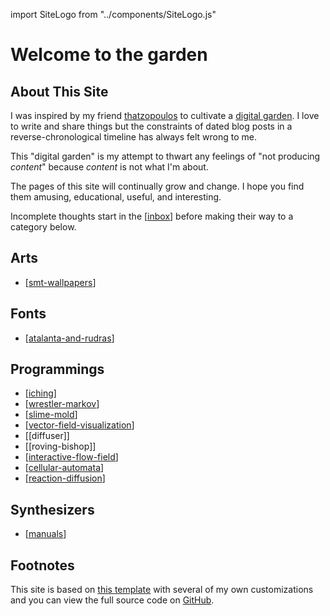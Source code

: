 import SiteLogo from "../components/SiteLogo.js"

# Welcome to the garden

<SiteLogo />

## About This Site

I was inspired by my friend [thatzopoulos] to cultivate a [digital garden]. I love to write and share things but the constraints of dated blog posts in a reverse-chronological timeline has always felt wrong to me.

This "digital garden" is my attempt to thwart any feelings of "not producing _content_" because _content_ is not what I'm about.

The pages of this site will continually grow and change.
I hope you find them amusing, educational, useful, and interesting.

Incomplete thoughts start in the [[inbox]] before making their way to a category below.

## Arts

- [[smt-wallpapers]]

## Fonts

- [[atalanta-and-rudras]]

## Programmings

- [[iching]]
- [[wrestler-markov]]
- [[slime-mold]]
- [[vector-field-visualization]]
- [[diffuser]]
- [[roving-bishop]]
- [[interactive-flow-field]]
- [[cellular-automata]]
- [[reaction-diffusion]]

## Synthesizers

- [[manuals]]

## Footnotes

This site is based on [this template][site-template] with several of my own customizations and you can view the full source code on [GitHub].

[thatzopoulos]: https://github.com/thatzopoulos
[digital garden]: https://maggieappleton.com/garden-history
[site-template]: https://github.com/yenly/foamy-nextjs
[GitHub]: https://github.com/Velfi/digital-garden

[//begin]: # "Autogenerated link references for markdown compatibility"
[inbox]: inbox "Inbox"
[smt-wallpapers]: video-games/smt-wallpapers "Shin Megami Tensei Wallpapers"
[atalanta-and-rudras]: fonts/atalanta-and-rudras "Pixel Fonts (Atalanta and Rudras)"
[iching]: programming/iching "I Ching"
[wrestler-markov]: programming/wrestler-markov "I created a Wrestler"
[slime-mold]: programming/slime-mold "slime-mold"
[vector-field-visualization]: programming/vector-field-visualization "vector-field-visualization"
[interactive-flow-field]: programming/interactive-flow-field "interactive-flow-field"
[cellular-automata]: programming/cellular-automata "cellular-automata"
[reaction-diffusion]: programming/reaction-diffusion "reaction-diffusion"
[manuals]: synth/manuals "Synth Manuals"
[//end]: # "Autogenerated link references"
